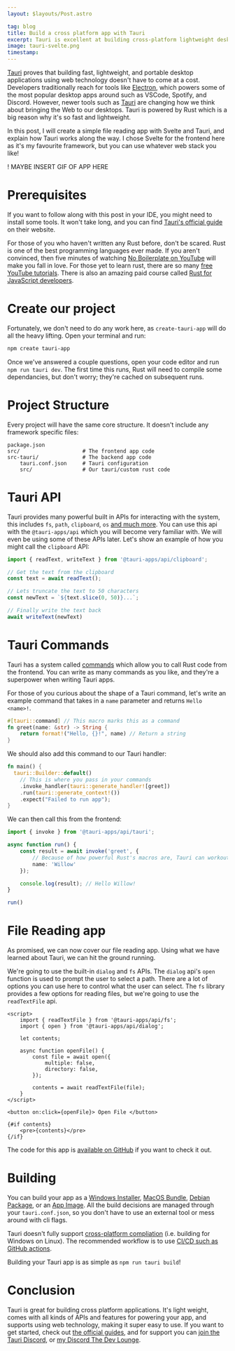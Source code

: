 ```yaml
---
layout: $layouts/Post.astro

tag: blog
title: Build a cross platform app with Tauri
excerpt: Tauri is excellent at building cross-platform lightweight desktop applications using web technology. This post covers what Tauri is, and what it can do.
image: tauri-svelte.png
timestamp: 
---
```


[Tauri](https://tauri.studio/) proves that building fast, lightweight, and portable desktop applications using web technology doesn't have to come at a cost. Developers traditionally reach for tools like [Electron](https://www.electronjs.org/), which powers some of the most popular desktop apps around such as VSCode, Spotify, and Discord. However, newer tools such as [Tauri](https://tauri.studio/) are changing how we think about bringing the Web to our desktops. Tauri is powered by Rust which is a big reason why it's so fast and lightweight.

In this post, I will create a simple file reading app with Svelte and Tauri, and explain how Tauri works along the way. I chose Svelte for the frontend here as it's my favourite framework, but you can use whatever web stack you like!

! MAYBE INSERT GIF OF APP HERE

# Prerequisites

If you want to follow along with this post in your IDE, you might need to install some tools. It won't take long, and you can find [Tauri's official guide](https://tauri.app/v1/guides/getting-started/prerequisites) on their website.

For those of you who haven't written any Rust before, don't be scared. Rust is one of the best programming languages ever made. If you aren't convinced, then five minutes of watching [No Boilerplate on YouTube](https://www.youtube.com/c/NoBoilerplate) will make you fall in love. For those yet to learn rust, there are so many [free YouTube tutorials](https://www.youtube.com/results?search_query=learn+rust+). There is also an amazing paid course called [Rust for JavaScript developers](https://rustforjs.dev/).

# Create our project

Fortunately, we don't need to do any work here, as `create-tauri-app` will do all the heavy lifting. Open your terminal and run:

```bash
npm create tauri-app
```

Once we've answered a couple questions, open your code editor and run `npm run tauri dev`. The first time this runs, Rust will need to compile some dependancies, but don't worry; they're cached on subsequent runs.

# Project Structure

Every project will have the same core structure. It doesn't include any framework specific files:

```
package.json
src/                    # The frontend app code
src-tauri/              # The backend app code
    tauri.conf.json     # Tauri configuration
    src/                # Our tauri/custom rust code
```

# Tauri API

Tauri provides many powerful built in APIs for interacting with the system, this includes `fs`, `path`, `clipboard`, `os` [and much more](https://tauri.app/v1/api/js/). You can use this api with the `@tauri-apps/api` which you will become very familiar with. We will even be using some of these APIs later. Let's show an example of how you might call the `clipboard` API:

```js
import { readText, writeText } from '@tauri-apps/api/clipboard';

// Get the text from the clipboard
const text = await readText();

// Lets truncate the text to 50 characters
const newText = `${text.slice(0, 50)}...`;

// Finally write the text back
await writeText(newText)
```

# Tauri Commands

Tauri has a system called [commands](https://tauri.app/v1/guides/features/command/) which allow you to call Rust code from the frontend. You can write as many commands as you like, and they're a superpower when writing Tauri apps.

For those of you curious about the shape of a Tauri command, let's write an example command that takes in a `name` parameter and returns `Hello <name>!`.

```rs
#[tauri::command] // This macro marks this as a command
fn greet(name: &str) -> String {
    return format!("Hello, {}!", name) // Return a string 
}
```

We should also add this command to our Tauri handler:

```rs
fn main() {
  tauri::Builder::default()
    // This is where you pass in your commands
    .invoke_handler(tauri::generate_handler![greet])
    .run(tauri::generate_context!())
    .expect("Failed to run app");
}
```

We can then call this from the frontend:

```ts
import { invoke } from '@tauri-apps/api/tauri';

async function run() {
    const result = await invoke('greet', {
        // Because of how powerful Rust's macros are, Tauri can workout that the parameter our greet command takes is called "name"
        name: 'Willow'
    });

    console.log(result); // Hello Willow!
}

run()
```

# File Reading app

As promised, we can now cover our file reading app. Using what we have learned about Tauri, we can hit the ground running.

We're going to use the built-in `dialog` and `fs` APIs. The `dialog` api's `open` function is used to prompt the user to select a path. There are a lot of options you can use here to control what the user can select. The `fs` library provides a few options for reading files, but we're going to use the `readTextFile` api.

```svelte
<script>
    import { readTextFile } from '@tauri-apps/api/fs';
    import { open } from '@tauri-apps/api/dialog';

    let contents;

    async function openFile() {
        const file = await open({
            multiple: false,
            directory: false,
        });

        contents = await readTextFile(file);
    }
</script>

<button on:click={openFile}> Open File </button>

{#if contents}
    <pre>{contents}</pre>
{/if}
```

The code for this app is [available on GitHub](https://github.com/ghostdevv/tauri-file-reader) if you want to check it out.

# Building

You can build your app as a [Windows Installer](https://tauri.app/v1/guides/building/windows), [MacOS Bundle](https://tauri.app/v1/guides/building/macos), [Debian Package](https://tauri.app/v1/guides/building/debian), or an [App Image](https://tauri.app/v1/guides/distribution/linux#appimage). All the build decisions are managed through your `tauri.conf.json`, so you don't have to use an external tool or mess around with cli flags.

Tauri doesn't fully support [cross-platform compliation](https://tauri.app/v1/guides/building/cross-platform) (i.e. building for Windows on Linux). The recommended workflow is to use [CI/CD such as GitHub actions](https://tauri.app/v1/guides/building/cross-platform#tauri-github-action).

Building your Tauri app is as simple as `npm run tauri build`!

# Conclusion

Tauri is great for building cross platform applications. It's light weight, comes with all kinds of APIs and features for powering your app, and supports using web technology, making it super easy to use. If you want to get started, check out [the official guides](https://tauri.app/v1/guides/), and for support you can [join the Tauri Discord](https://discord.com/invite/tauri), or [my Discord The Dev Lounge](https://discord.gg/2Vd4wAjJnm).
